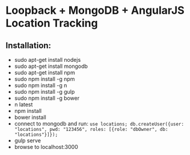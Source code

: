 # Loopback + MongoDB + AngularJS Location Tracking

## Installation:
- sudo apt-get install nodejs
- sudo apt-get install mongodb
- sudo apt-get install npm
- sudo npm install -g npm
- sudo npm install -g n
- sudo npm install -g gulp
- sudo npm install -g bower
- n latest
- npm install
- bower install
- connect to mongodb and run: 
  `use locations;
  db.createUser({user: "locations", pwd: "123456", roles: [{role: "dbOwner", db: "locations"}]});`
- gulp serve
- browse to localhost:3000
